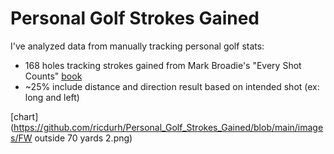 # Personal Golf Strokes Gained
I've analyzed data from manually tracking personal golf stats:
- 168 holes tracking strokes gained from Mark Broadie's "Every Shot Counts" [book](https://www.amazon.com/Every-Shot-Counts-Revolutionary-Performance/dp/1592407501)
- ~25% include distance and direction result based on intended shot (ex: long and left)


[chart](https://github.com/ricdurh/Personal_Golf_Strokes_Gained/blob/main/images/FW outside 70 yards 2.png)
